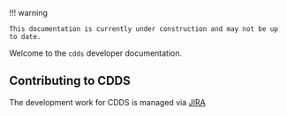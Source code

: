 !!! warning

    This documentation is currently under construction and may not be up to date.

Welcome to the `cdds` developer documentation.

## Contributing to CDDS

The development work for CDDS is managed via [JIRA](https://metoffice.atlassian.net/jira/software/projects/CDDSO/issues/)
